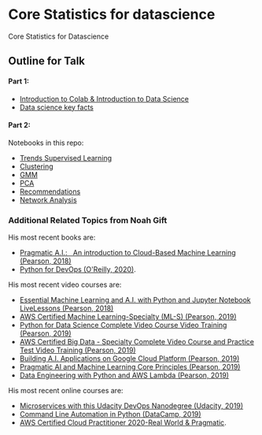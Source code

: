 # Core Statistics for datascience
Core Statistics for Datascience

## Outline for Talk

#### Part 1:

* [Introduction to Colab & Introduction to Data Science](https://paiml.github.io/python_for_datascience/intro.html)
* [Data science key facts](https://github.com/noahgift/core-stats-datascience/blob/master/Data_science_key_facts.ipynb)

#### Part 2:

Notebooks in this repo:

* [Trends Supervised Learning](https://github.com/noahgift/core-stats-datascience/blob/master/Lesson2_7_Trends_Supervized_Learning.ipynb)
* [Clustering](https://github.com/noahgift/core-stats-datascience/blob/master/Lesson3_1_Cluster_Analysis.ipynb)
* [GMM](https://github.com/noahgift/core-stats-datascience/blob/master/Lesson3_2_GMM.ipynb)
* [PCA](https://github.com/noahgift/core-stats-datascience/blob/master/Lesson3_3_PCA.ipynb)
* [Recommendations](https://github.com/noahgift/core-stats-datascience/blob/master/Lesson3_5_recommendations.ipynb)
* [Network Analysis](https://github.com/noahgift/core-stats-datascience/blob/master/network_analysis.ipynb)

### Additional Related Topics from Noah Gift

His most recent books are:

*   [Pragmatic A.I.:   An introduction to Cloud-Based Machine Learning (Pearson, 2018)](https://www.amazon.com/Pragmatic-AI-Introduction-Cloud-Based-Analytics/dp/0134863860)
*   [Python for DevOps (O'Reilly, 2020)](https://www.amazon.com/Python-DevOps-Ruthlessly-Effective-Automation/dp/149205769X). 

His most recent video courses are:

*   [Essential Machine Learning and A.I. with Python and Jupyter Notebook LiveLessons (Pearson, 2018)](https://learning.oreilly.com/videos/essential-machine-learning/9780135261118)
*   [AWS Certified Machine Learning-Specialty (ML-S) (Pearson, 2019)](https://learning.oreilly.com/videos/aws-certified-machine/9780135556597)
*   [Python for Data Science Complete Video Course Video Training (Pearson, 2019)](https://learning.oreilly.com/videos/python-for-data/9780135687253)
*   [AWS Certified Big Data - Specialty Complete Video Course and Practice Test Video Training (Pearson, 2019)](https://learning.oreilly.com/videos/aws-certified-big/9780135772324)
*   [Building A.I. Applications on Google Cloud Platform (Pearson, 2019)](https://learning.oreilly.com/videos/building-ai-applications/9780135973462)
*   [Pragmatic AI and Machine Learning Core Principles (Pearson, 2019)](https://learning.oreilly.com/videos/pragmatic-ai-and/9780136554714)
*   [Data Engineering with Python and AWS Lambda (Pearson, 2019)](https://learning.oreilly.com/videos/data-engineering-with/9780135964330)

His most recent online courses are:

*   [Microservices with this Udacity DevOps Nanodegree (Udacity, 2019)](https://www.udacity.com/course/cloud-dev-ops-nanodegree--nd9991)
*   [Command Line Automation in Python (DataCamp, 2019)](https://www.datacamp.com/instructors/ndgift)
*   [AWS Certified Cloud Practitioner 2020-Real World & Pragmatic](https://www.udemy.com/course/aws-certified-cloud-practitioner-2020-real-world-pragmatic/?referralCode=CAC679A7D08212773428).
